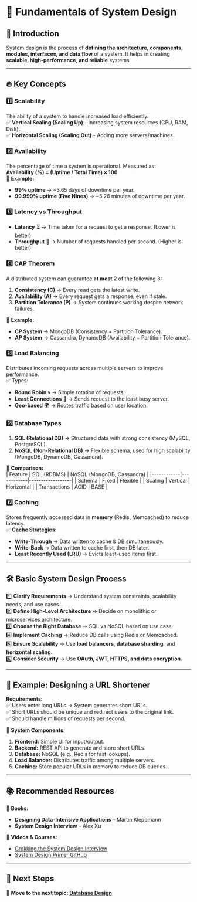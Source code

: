 # 📌 Fundamentals of System Design  

## 🚀 Introduction  
System design is the process of **defining the architecture, components, modules, interfaces, and data flow** of a system. It helps in creating **scalable, high-performance, and reliable** systems.  

---

## 🔥 Key Concepts  

### 1️⃣ **Scalability**  
The ability of a system to handle increased load efficiently.  
✅ **Vertical Scaling (Scaling Up)** - Increasing system resources (CPU, RAM, Disk).  
✅ **Horizontal Scaling (Scaling Out)** - Adding more servers/machines.  

### 2️⃣ **Availability**  
The percentage of time a system is operational. Measured as:  
**Availability (%) = (Uptime / Total Time) × 100**  
📌 **Example:**  
- **99% uptime** → ~3.65 days of downtime per year.  
- **99.999% uptime (Five Nines)** → ~5.26 minutes of downtime per year.  

### 3️⃣ **Latency vs Throughput**  
- **Latency** ⏳ → Time taken for a request to get a response. (Lower is better)  
- **Throughput** 🚀 → Number of requests handled per second. (Higher is better)  

### 4️⃣ **CAP Theorem**  
A distributed system can guarantee **at most 2** of the following 3:  
1. **Consistency (C)** → Every read gets the latest write.  
2. **Availability (A)** → Every request gets a response, even if stale.  
3. **Partition Tolerance (P)** → System continues working despite network failures.  

📌 **Example:**  
- **CP System** → MongoDB (Consistency + Partition Tolerance).  
- **AP System** → Cassandra, DynamoDB (Availability + Partition Tolerance).  

### 5️⃣ **Load Balancing**  
Distributes incoming requests across multiple servers to improve performance.  
✅ Types:  
- **Round Robin** 🌀 → Simple rotation of requests.  
- **Least Connections** 🔗 → Sends request to the least busy server.  
- **Geo-based** 🌍 → Routes traffic based on user location.  

### 6️⃣ **Database Types**  
1. **SQL (Relational DB)** → Structured data with strong consistency (MySQL, PostgreSQL).  
2. **NoSQL (Non-Relational DB)** → Flexible schema, used for high scalability (MongoDB, DynamoDB, Cassandra).  

📌 **Comparison:**  
| Feature     | SQL (RDBMS) | NoSQL (MongoDB, Cassandra) |
|------------|------------|------------------|
| Schema     | Fixed      | Flexible |
| Scaling    | Vertical   | Horizontal |
| Transactions | ACID      | BASE |

### 7️⃣ **Caching**  
Stores frequently accessed data in **memory** (Redis, Memcached) to reduce latency.  
✅ **Cache Strategies:**  
- **Write-Through** → Data written to cache & DB simultaneously.  
- **Write-Back** → Data written to cache first, then DB later.  
- **Least Recently Used (LRU)** → Evicts least-used items first.  

---

## 🛠️ **Basic System Design Process**  

1️⃣ **Clarify Requirements** → Understand system constraints, scalability needs, and use cases.  
2️⃣ **Define High-Level Architecture** → Decide on monolithic or microservices architecture.  
3️⃣ **Choose the Right Database** → SQL vs NoSQL based on use case.  
4️⃣ **Implement Caching** → Reduce DB calls using Redis or Memcached.  
5️⃣ **Ensure Scalability** → Use **load balancers**, **database sharding**, and **horizontal scaling**.  
6️⃣ **Consider Security** → Use **OAuth, JWT, HTTPS, and data encryption**.  

---

## 📌 **Example: Designing a URL Shortener**  
**Requirements:**  
✅ Users enter long URLs → System generates short URLs.  
✅ Short URLs should be unique and redirect users to the original link.  
✅ Should handle millions of requests per second.  

📌 **System Components:**  
1. **Frontend:** Simple UI for input/output.  
2. **Backend:** REST API to generate and store short URLs.  
3. **Database:** NoSQL (e.g., Redis for fast lookups).  
4. **Load Balancer:** Distributes traffic among multiple servers.  
5. **Caching:** Store popular URLs in memory to reduce DB queries.  

---

## 📚 Recommended Resources  
📌 **Books:**  
- **Designing Data-Intensive Applications** – Martin Kleppmann  
- **System Design Interview** – Alex Xu  

📌 **Videos & Courses:**  
- [Grokking the System Design Interview](https://www.educative.io/courses/grokking-the-system-design-interview)  
- [System Design Primer GitHub](https://github.com/donnemartin/system-design-primer)  

---

## 🎯 **Next Steps**  
📌 **Move to the next topic: [Database Design](./02-Database-Design.md)**  
